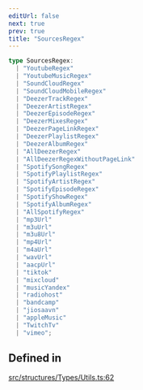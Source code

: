```yaml
---
editUrl: false
next: true
prev: true
title: "SourcesRegex"
---
```


```ts
type SourcesRegex: 
  | "YoutubeRegex"
  | "YoutubeMusicRegex"
  | "SoundCloudRegex"
  | "SoundCloudMobileRegex"
  | "DeezerTrackRegex"
  | "DeezerArtistRegex"
  | "DeezerEpisodeRegex"
  | "DeezerMixesRegex"
  | "DeezerPageLinkRegex"
  | "DeezerPlaylistRegex"
  | "DeezerAlbumRegex"
  | "AllDeezerRegex"
  | "AllDeezerRegexWithoutPageLink"
  | "SpotifySongRegex"
  | "SpotifyPlaylistRegex"
  | "SpotifyArtistRegex"
  | "SpotifyEpisodeRegex"
  | "SpotifyShowRegex"
  | "SpotifyAlbumRegex"
  | "AllSpotifyRegex"
  | "mp3Url"
  | "m3uUrl"
  | "m3u8Url"
  | "mp4Url"
  | "m4aUrl"
  | "wavUrl"
  | "aacpUrl"
  | "tiktok"
  | "mixcloud"
  | "musicYandex"
  | "radiohost"
  | "bandcamp"
  | "jiosaavn"
  | "appleMusic"
  | "TwitchTv"
  | "vimeo";
```

## Defined in

[src/structures/Types/Utils.ts:62](https://github.com/appujet/lavalink-client/blob/4880e032861893b27e80b7c2d6c36639afbb3479/src/structures/Types/Utils.ts#L62)
